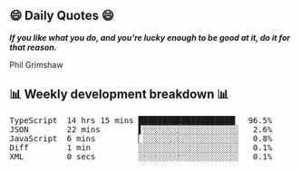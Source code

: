## 😄 Daily Quotes 😄

_**If you like what you do, and you're lucky enough to be good at it, do it for that reason.**_

Phil Grimshaw



## 📊 Weekly development breakdown 📊

<pre>TypeScript  14 hrs 15 mins ████████████████████▎  96.5%
JSON        22 mins        ▌░░░░░░░░░░░░░░░░░░░░   2.6%
JavaScript  6 mins         ▏░░░░░░░░░░░░░░░░░░░░   0.8%
Diff        1 min          ░░░░░░░░░░░░░░░░░░░░░   0.1%
XML         0 secs         ░░░░░░░░░░░░░░░░░░░░░   0.1%</pre>